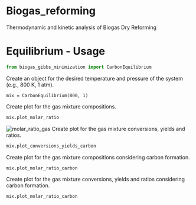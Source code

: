 # Biogas_reforming
Thermodynamic and kinetic analysis of Biogas Dry Reforming

# Equilibrium - Usage

```Python
from biogas_gibbs_minimization import CarbonEquilibrium
```
Create an object for the desired temperature and pressure of the system (e.g., 800 K, 1 atm).
```
mix = CarbonEquilibrium(800, 1)
```
Create plot for the gas mixture compositions.
```Python
mix.plot_molar_ratio
```
![molar_ratio_gas](https://user-images.githubusercontent.com/91277572/208422723-ac6be97a-8302-4e15-bf37-a0c5e39c63c1.png)
Create plot for the gas mixture conversions, yields and ratios.
```Python
mix.plot_conversions_yields_carbon
```
Create plot for the gas mixture compositions considering carbon formation.
```Python
mix.plot_molar_ratio_carbon
```
Create plot for the gas mixture conversions, yields and ratios considering carbon formation.
```Python
mix.plot_molar_ratio_carbon
```
